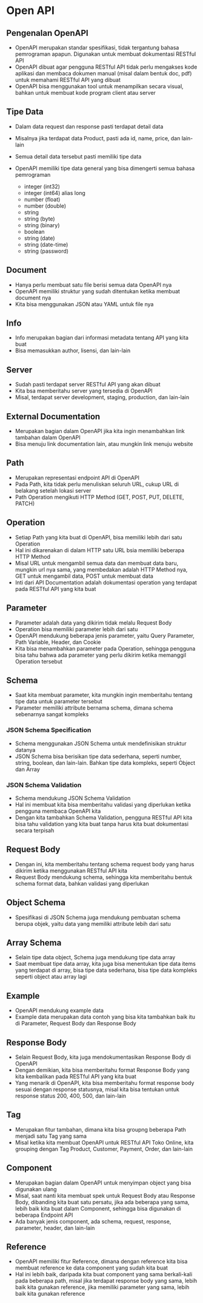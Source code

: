 # Open API

## Pengenalan OpenAPI

- OpenAPI merupakan standar spesifikasi, tidak tergantung bahasa pemrograman apapun. Digunakan untuk membuat dokumentasi RESTful API
- OpenAPI dibuat agar pengguna RESTful API tidak perlu mengakses kode aplikasi dan membaca dokumen manual (misal dalam bentuk doc, pdf) untuk memahami RESTful API yang dibuat
- OpenAPI bisa menggunakan tool untuk menampilkan secara visual, bahkan untuk membuat kode program client atau server

## Tipe Data

- Dalam data request dan response pasti terdapat detail data
- Misalnya jika terdapat data Product, pasti ada id, name, price, dan lain-lain
- Semua detail data tersebut pasti memiliki tipe data
- OpenAPI memiliki tipe data general yang bisa dimengerti semua bahasa pemrograman

  - integer (int32)
  - integer (int64) alias long
  - number (float)
  - number (double)
  - string
  - string (byte)
  - string (binary)
  - boolean
  - string (date)
  - string (date-time)
  - string (password)

## Document

- Hanya perlu membuat satu file berisi semua data OpenAPI nya
- OpenAPI memiliki struktur yang sudah ditentukan ketika membuat document nya
- Kita bisa menggunakan JSON atau YAML untuk file nya

## Info

- Info merupakan bagian dari informasi metadata tentang API yang kita buat
- Bisa memasukkan author, lisensi, dan lain-lain

## Server

- Sudah pasti terdapat server RESTful API yang akan dibuat
- Kita bsa memberitahu server yang tersedia di OpenAPI
- Misal, terdapat server development, staging, production, dan lain-lain

## External Documentation

- Merupakan bagian dalam OpenAPI jika kita ingin menambahkan link tambahan dalam OpenAPI
- Bisa menuju link documentation lain, atau mungkin link menuju website

## Path

- Merupakan representasi endpoint API di OpenAPI
- Pada Path, kita tidak perlu menuliskan seluruh URL, cukup URL di belakang setelah lokasi server
- Path Operation mengikuti HTTP Method (GET, POST, PUT, DELETE, PATCH)

## Operation

- Setiap Path yang kita buat di OpenAPI, bisa memiliki lebih dari satu Operation
- Hal ini dikarenakan di dalam HTTP satu URL bsia memiliki beberapa HTTP Method
- Misal URL untuk mengambil semua data dan membuat data baru, mungkin url nya sama, yang membedakan adalah HTTP Method nya, GET untuk mengambil data, POST untuk membuat data
- Inti dari API Documentation adalah dokumentasi operation yang terdapat pada RESTful API yang kita buat

## Parameter

- Parameter adalah data yang dikirim tidak melalu Request Body
- Operation bisa memiliki parameter lebih dari satu
- OpenAPI mendukung beberapa jenis parameter, yaitu Query Parameter, Path Variable, Header, dan Cookie
- Kita bisa menambahkan parameter pada Operation, sehingga pengguna bisa tahu bahwa ada parameter yang perlu dikirim ketika memanggil Operation tersebut

## Schema

- Saat kita membuat parameter, kita mungkin ingin memberitahu tentang tipe data untuk parameter tersebut
- Parameter memiliki attribute bernama schema, dimana schema sebenarnya sangat kompleks

### JSON Schema Specification

- Schema menggunakan JSON Schema untuk mendefinisikan struktur datanya
- JSON Schema bisa berisikan tipe data sederhana, seperti number, string, boolean, dan lain-lain. Bahkan tipe data kompleks, seperti Object dan Array

### JSON Schema Validation

- Schema mendukung JSON Schema Validation
- Hal ini membuat kita bisa memberitahu validasi yang diperlukan ketika pengguna membaca OpenAPI kita
- Dengan kita tambahkan Schema Validation, pengguna RESTful API kita bisa tahu validation yang kita buat tanpa harus kita buat dokumentasi secara terpisah

## Request Body

- Dengan ini, kita memberitahu tentang schema request body yang harus dikirim ketika menggunakan RESTful API kita
- Request Body mendukung schema, sehingga kita memberitahu bentuk schema format data, bahkan validasi yang diperlukan

## Object Schema

- Spesifikasi di JSON Schema juga mendukung pembuatan schema berupa objek, yaitu data yang memiliki attribute lebih dari satu

## Array Schema

- Selain tipe data object, Schema juga mendukung tipe data array
- Saat membuat tipe data array, kita juga bisa menentukan tipe data items yang terdapat di array, bisa tipe data sederhana, bisa tipe data kompleks seperti object atau array lagi

## Example

- OpenAPI mendukung example data
- Example data merupakan data contoh yang bisa kita tambahkan baik itu di Parameter, Request Body dan Response Body

## Response Body

- Selain Request Body, kita juga mendokumentasikan Response Body di OpenAPI
- Dengan demikian, kita bisa memberitahu format Response Body yang kita kembalikan pada RESTful API yang kita buat
- Yang menarik di OpenAPI, kita bisa memberitahu format response body sesuai dengan response statusnya, misal kita bisa tentukan untuk response status 200, 400, 500, dan lain-lain

## Tag

- Merupakan fitur tambahan, dimana kita bisa groupng beberapa Path menjadi satu Tag yang sama
- Misal ketika kita membuat OpenAPI untuk RESTful API Toko Online, kita grouping dengan Tag Product, Customer, Payment, Order, dan lain-lain

## Component

- Merupakan bagian dalam OpenAPI untuk menyimpan object yang bisa digunakan ulang
- Misal, saat nanti kita membuat spek untuk Request Body atau Response Body, dibanding kita buat satu persatu, jika ada beberapa yang sama, lebih baik kita buat dalam Component, sehingga bisa digunakan di beberapa Endpoint API
- Ada banyak jenis component, ada schema, request, response, parameter, header, dan lain-lain

## Reference

- OpenAPI memiliki fitur Reference, dimana dengan reference kita bisa membuat reference ke data component yang sudah kita buat
- Hal ini lebih baik, daripada kita buat component yang sama berkali-kali pada beberapa path, misal jika terdapat response body yang sama, lebih baik kita gunakan reference, jika memiliki parameter yang sama, lebih baik kita gunakan reference
